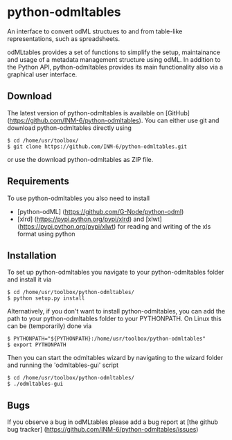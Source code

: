 
python-odmltables
=================
An interface to convert odML structues to and from table-like representations, such as spreadsheets.

odMLtables provides a set of functions to simplify the setup, maintainance and usage of a metadata management structure using odML. 
In addition to the Python API, python-odmltables provides its main functionality also via a graphical user interface.


Download
--------

The latest version of python-odmltables is available on [GitHub] (https://github.com/INM-6/python-odmltables). You can either use git and download python-odmltables directly using

	$ cd /home/usr/toolbox/
	$ git clone https://github.com/INM-6/python-odmltables.git

or use the download python-odmltables as ZIP file.


Requirements
------------
To use python-odmltables you also need to install

- [python-odML] (https://github.com/G-Node/python-odml)
- [xlrd] (https://pypi.python.org/pypi/xlrd) and [xlwt] (https://pypi.python.org/pypi/xlwt) for reading and writing of the xls format using python


Installation
------------

To set up python-odmltables you navigate to your python-odmltables folder and install it via

	$ cd /home/usr/toolbox/python-odmltables/
	$ python setup.py install

Alternatively, if you don't want to install python-odmltables, you can add the path to your python-odmltables folder to your PYTHONPATH. On Linux this can be (temporarily) done via

    $ PYTHONPATH="${PYTHONPATH}:/home/usr/toolbox/python-odmltables"
    $ export PYTHONPATH

Then you can start the odmltables wizard by navigating to the wizard folder and running the 'odmltables-gui' script

    $ cd /home/usr/toolbox/python-odmltables/
    $ ./odmltables-gui

Bugs
----
If you observe a bug in odMLtables please add a bug report at [the github bug tracker] (https://github.com/INM-6/python-odmltables/issues)
